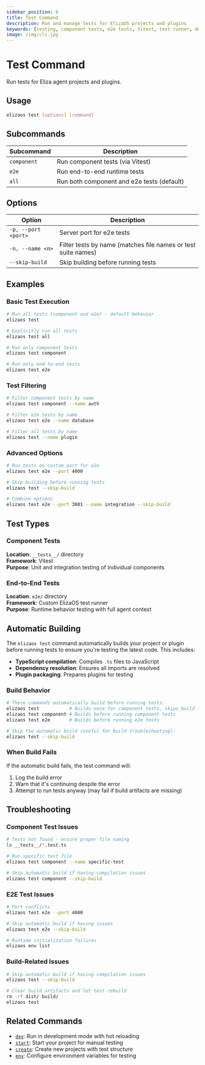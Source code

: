 ```yaml
---
sidebar_position: 6
title: Test Command
description: Run and manage tests for ElizaOS projects and plugins
keywords: [testing, component tests, e2e tests, Vitest, test runner, development]
image: /img/cli.jpg
---
```


# Test Command

Run tests for Eliza agent projects and plugins.

## Usage

```bash
elizaos test [options] [command]
```

## Subcommands

| Subcommand  | Description                                |
| ----------- | ------------------------------------------ |
| `component` | Run component tests (via Vitest)           |
| `e2e`       | Run end-to-end runtime tests               |
| `all`       | Run both component and e2e tests (default) |

## Options

| Option              | Description                                                   |
| ------------------- | ------------------------------------------------------------- |
| `-p, --port <port>` | Server port for e2e tests                                     |
| `-n, --name <n>`    | Filter tests by name (matches file names or test suite names) |
| `--skip-build`      | Skip building before running tests                            |

## Examples

### Basic Test Execution

```bash
# Run all tests (component and e2e) - default behavior
elizaos test

# Explicitly run all tests
elizaos test all

# Run only component tests
elizaos test component

# Run only end-to-end tests
elizaos test e2e
```

### Test Filtering

```bash
# Filter component tests by name
elizaos test component --name auth

# Filter e2e tests by name
elizaos test e2e --name database

# Filter all tests by name
elizaos test --name plugin
```

### Advanced Options

```bash
# Run tests on custom port for e2e
elizaos test e2e --port 4000

# Skip building before running tests
elizaos test --skip-build

# Combine options
elizaos test e2e --port 3001 --name integration --skip-build
```

## Test Types

### Component Tests

**Location**: `__tests__/` directory  
**Framework**: Vitest  
**Purpose**: Unit and integration testing of individual components

### End-to-End Tests

**Location**: `e2e/` directory  
**Framework**: Custom ElizaOS test runner  
**Purpose**: Runtime behavior testing with full agent context

## Automatic Building

The `elizaos test` command automatically builds your project or plugin before running tests to ensure you're testing the latest code. This includes:

- **TypeScript compilation**: Compiles `.ts` files to JavaScript
- **Dependency resolution**: Ensures all imports are resolved
- **Plugin packaging**: Prepares plugins for testing

### Build Behavior

```bash
# These commands automatically build before running tests:
elizaos test           # Builds once for component tests, skips build for e2e
elizaos test component # Builds before running component tests
elizaos test e2e       # Builds before running e2e tests

# Skip the automatic build (useful for build troubleshooting):
elizaos test --skip-build
```

### When Build Fails

If the automatic build fails, the test command will:

1. Log the build error
2. Warn that it's continuing despite the error
3. Attempt to run tests anyway (may fail if build artifacts are missing)

## Troubleshooting

### Component Test Issues

```bash
# Tests not found - ensure proper file naming
ls __tests__/*.test.ts

# Run specific test file
elizaos test component --name specific-test

# Skip automatic build if having compilation issues
elizaos test component --skip-build
```

### E2E Test Issues

```bash
# Port conflicts
elizaos test e2e --port 4000

# Skip automatic build if having issues
elizaos test e2e --skip-build

# Runtime initialization failures
elizaos env list
```

### Build-Related Issues

```bash
# Skip automatic build if having compilation issues
elizaos test --skip-build

# Clear build artifacts and let test rebuild
rm -rf dist/ build/
elizaos test
```

## Related Commands

- [`dev`](./dev.md): Run in development mode with hot reloading
- [`start`](./start.md): Start your project for manual testing
- [`create`](./create.md): Create new projects with test structure
- [`env`](./env.md): Configure environment variables for testing
